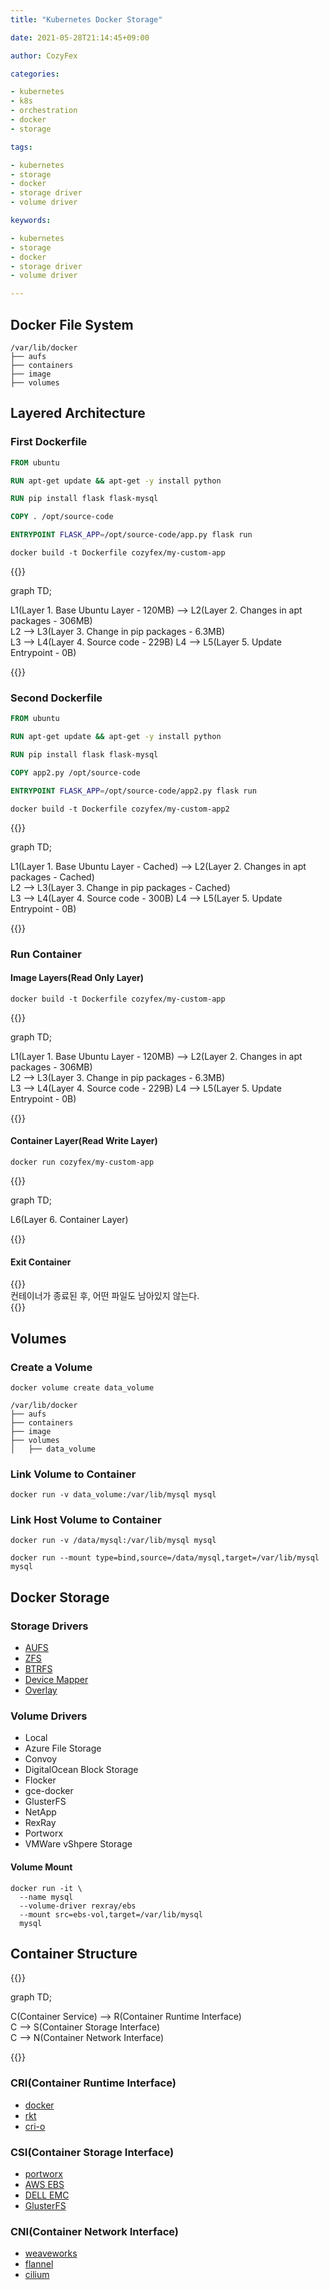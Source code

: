 ```yaml
---
title: "Kubernetes Docker Storage"

date: 2021-05-28T21:14:45+09:00

author: CozyFex

categories:

- kubernetes
- k8s
- orchestration
- docker
- storage

tags:

- kubernetes
- storage
- docker
- storage driver
- volume driver

keywords:

- kubernetes
- storage
- docker
- storage driver
- volume driver

---
```


## Docker File System

```shell
/var/lib/docker
├── aufs
├── containers
├── image
├── volumes
```

## Layered Architecture

### First Dockerfile

```dockerfile
FROM ubuntu

RUN apt-get update && apt-get -y install python

RUN pip install flask flask-mysql

COPY . /opt/source-code

ENTRYPOINT FLASK_APP=/opt/source-code/app.py flask run
```

```shell
docker build -t Dockerfile cozyfex/my-custom-app
```

{{<mermaid>}}

graph TD;

L1(Layer 1. Base Ubuntu Layer - 120MB) --> L2(Layer 2. Changes in apt packages - 306MB)  
L2 --> L3(Layer 3. Change in pip packages - 6.3MB)  
L3 --> L4(Layer 4. Source code - 229B)
L4 --> L5(Layer 5. Update Entrypoint - 0B)

{{</mermaid>}}

### Second Dockerfile

```dockerfile
FROM ubuntu

RUN apt-get update && apt-get -y install python

RUN pip install flask flask-mysql

COPY app2.py /opt/source-code

ENTRYPOINT FLASK_APP=/opt/source-code/app2.py flask run
```

```shell
docker build -t Dockerfile cozyfex/my-custom-app2
```

{{<mermaid>}}

graph TD;

L1(Layer 1. Base Ubuntu Layer - Cached) --> L2(Layer 2. Changes in apt packages - Cached)  
L2 --> L3(Layer 3. Change in pip packages - Cached)  
L3 --> L4(Layer 4. Source code - 300B)
L4 --> L5(Layer 5. Update Entrypoint - 0B)

{{</mermaid>}}

### Run Container

#### Image Layers(Read Only Layer)

```shell
docker build -t Dockerfile cozyfex/my-custom-app
```

{{<mermaid>}}

graph TD;

L1(Layer 1. Base Ubuntu Layer - 120MB) --> L2(Layer 2. Changes in apt packages - 306MB)  
L2 --> L3(Layer 3. Change in pip packages - 6.3MB)  
L3 --> L4(Layer 4. Source code - 229B)
L4 --> L5(Layer 5. Update Entrypoint - 0B)

{{</mermaid>}}

#### Container Layer(Read Write Layer)

```shell
docker run cozyfex/my-custom-app
```

{{<mermaid>}}

graph TD;

L6(Layer 6. Container Layer)

{{</mermaid>}}

#### Exit Container

{{<admonition note IMPORTANT true>}}  
컨테이너가 종료된 후, 어떤 파일도 남아있지 않는다.  
{{</admonition>}}

## Volumes

### Create a Volume

```shell
docker volume create data_volume
```

```shell
/var/lib/docker
├── aufs
├── containers
├── image
├── volumes
│   ├── data_volume
```

### Link Volume to Container

```shell
docker run -v data_volume:/var/lib/mysql mysql
```

### Link Host Volume to Container

```shell
docker run -v /data/mysql:/var/lib/mysql mysql
```

```shell
docker run --mount type=bind,source=/data/mysql,target=/var/lib/mysql mysql
```

## Docker Storage

### Storage Drivers

- [AUFS](https://docs.docker.com/storage/storagedriver/aufs-driver/)
- [ZFS](https://docs.docker.com/storage/storagedriver/zfs-driver/)
- [BTRFS](https://docs.docker.com/storage/storagedriver/btrfs-driver/)
- [Device Mapper](https://docs.docker.com/storage/storagedriver/device-mapper-driver/)
- [Overlay](https://docs.docker.com/storage/storagedriver/overlayfs-driver/)

### Volume Drivers

- Local
- Azure File Storage
- Convoy
- DigitalOcean Block Storage
- Flocker
- gce-docker
- GlusterFS
- NetApp
- RexRay
- Portworx
- VMWare vShpere Storage

#### Volume Mount

```shell
docker run -it \
  --name mysql
  --volume-driver rexray/ebs
  --mount src=ebs-vol,target=/var/lib/mysql
  mysql
```

## Container Structure

{{<mermaid>}}

graph TD;

C(Container Service) --> R(Container Runtime Interface)  
C --> S(Container Storage Interface)  
C --> N(Container Network Interface)

{{</mermaid>}}

### CRI(Container Runtime Interface)

- [docker](https://www.docker.com/)
- [rkt](https://github.com/rkt/rkt)
- [cri-o](https://cri-o.io/)

### CSI(Container Storage Interface)

- [portworx](https://portworx.com/)
- [AWS EBS](https://aws.amazon.com/)
- [DELL EMC](https://www.delltechnologies.com/)
- [GlusterFS](https://www.gluster.org/)

### CNI(Container Network Interface)

- [weaveworks](https://www.weave.works/)
- [flannel](https://github.com/flannel-io/flannel)
- [cilium](https://cilium.io/)

